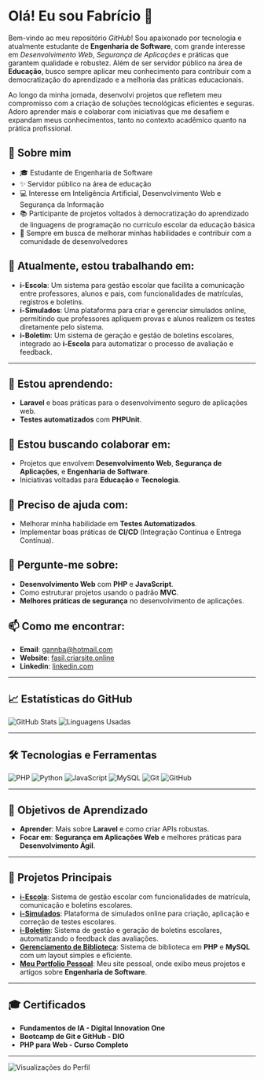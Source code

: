 <!--
**fasmedeiros/fasmedeiros** is a ✨ _special_ ✨ repository because its `README.md` (this file) appears on your GitHub profile.

Here are some ideas to get you started:

- 🔭 I’m currently working on ...
- 🌱 I’m currently learning ...
- 👯 I’m looking to collaborate on ...
- 🤔 I’m looking for help with ...
- 💬 Ask me about ...
- 📫 How to reach me: ...
- 😄 Pronouns: ...
- ⚡ Fun fact: ...
-->

# Olá! Eu sou Fabrício 👋

Bem-vindo ao meu repositório *GitHub*! Sou apaixonado por tecnologia e atualmente estudante de **Engenharia de Software**, com grande interesse em *Desenvolvimento Web*, *Segurança de Aplicações* e práticas que garantem qualidade e robustez. Além de ser servidor público na área de **Educação**, busco sempre aplicar meu conhecimento para contribuir com a democratização do aprendizado e a melhoria das práticas educacionais.

Ao longo da minha jornada, desenvolvi projetos que refletem meu compromisso com a criação de soluções tecnológicas eficientes e seguras. Adoro aprender mais e colaborar com iniciativas que me desafiem e expandam meus conhecimentos, tanto no contexto acadêmico quanto na prática profissional.

## 🚀 Sobre mim

- 🎓 Estudante de Engenharia de Software
- ✨ Servidor público na área de educação
- 💻 Interesse em Inteligência Artificial, Desenvolvimento Web e Segurança da Informação
- 📚 Participante de projetos voltados à democratização do aprendizado de linguagens de programação no currículo escolar da educação básica
- 🎯 Sempre em busca de melhorar minhas habilidades e contribuir com a comunidade de desenvolvedores



## 🔭 Atualmente, estou trabalhando em:
- **i-Escola**: Um sistema para gestão escolar que facilita a comunicação entre professores, alunos e pais, com funcionalidades de matrículas, registros e boletins.
- **i-Simulados**: Uma plataforma para criar e gerenciar simulados online, permitindo que professores apliquem provas e alunos realizem os testes diretamente pelo sistema.
- **i-Boletim**: Um sistema de geração e gestão de boletins escolares, integrado ao **i-Escola** para automatizar o processo de avaliação e feedback.

---

## 🌱 Estou aprendendo:
- **Laravel** e boas práticas para o desenvolvimento seguro de aplicações web.
- **Testes automatizados** com **PHPUnit**.

## 📌 Estou buscando colaborar em:
- Projetos que envolvem **Desenvolvimento Web**, **Segurança de Aplicações**, e **Engenharia de Software**.
- Iniciativas voltadas para **Educação** e **Tecnologia**.

## 🤔 Preciso de ajuda com:
- Melhorar minha habilidade em **Testes Automatizados**.
- Implementar boas práticas de **CI/CD** (Integração Contínua e Entrega Contínua).

## 💬 Pergunte-me sobre:
- **Desenvolvimento Web** com **PHP** e **JavaScript**.
- Como estruturar projetos usando o padrão **MVC**.
- **Melhores práticas de segurança** no desenvolvimento de aplicações.

## 📫 Como me encontrar:
- **Email**: gannba@hotmail.com
- **Website**: [fasil.criarsite.online](https://www.fasil.criarsite.online/)
- **Linkedin**: [linkedin.com](https://www.linkedin.com/in/fabricio-de-medeiros/)

---

## 📈 Estatísticas do GitHub

![GitHub Stats](https://github-readme-stats.vercel.app/api?username=fasmedeiros&show_icons=true&theme=radical)
![Linguagens Usadas](https://github-readme-stats.vercel.app/api/top-langs/?username=fasmedeiros&layout=compact&theme=radical)

---

## 🛠️ Tecnologias e Ferramentas

![PHP](https://img.shields.io/badge/PHP-777BB4?style=for-the-badge&logo=php&logoColor=white)
![Python](https://img.shields.io/badge/Python-3670A0?style=for-the-badge&logo=python&logoColor=ffdd54)
![JavaScript](https://img.shields.io/badge/JavaScript-323330?style=for-the-badge&logo=javascript&logoColor=F7DF1E)
![MySQL](https://img.shields.io/badge/MySQL-005C84?style=for-the-badge&logo=mysql&logoColor=white)
![Git](https://img.shields.io/badge/Git-F05032?style=for-the-badge&logo=git&logoColor=white)
![GitHub](https://img.shields.io/badge/GitHub-181717?style=for-the-badge&logo=github&logoColor=white)

---

## 📘 Objetivos de Aprendizado

- **Aprender**: Mais sobre **Laravel** e como criar APIs robustas.
- **Focar em**: **Segurança em Aplicações Web** e melhores práticas para **Desenvolvimento Ágil**.

---

## 🚀 Projetos Principais

- **[i-Escola](https://www.fasil.criarsite.online/i-School/)**: Sistema de gestão escolar com funcionalidades de matrícula, comunicação e boletins escolares.
- **[i-Simulados](https://www.fasil.criarsite.online/i-Practice)**: Plataforma de simulados online para criação, aplicação e correção de testes escolares.
- **[i-Boletim](https://www.fasil.criarsite.online/i-Grade)**: Sistema de gestão e geração de boletins escolares, automatizando o feedback das avaliações.
- **[Gerenciamento de Biblioteca](https://www.fasil.criarsite.online/i-Library/)**: Sistema de biblioteca em **PHP** e **MySQL** com um layout simples e eficiente.
- **[Meu Portfolio Pessoal](https://www.fasil.criarsite.online/)**: Meu site pessoal, onde exibo meus projetos e artigos sobre **Engenharia de Software**.

---

## 🎓 Certificados

- **Fundamentos de IA - Digital Innovation One**
- **Bootcamp de Git e GitHub - DIO**
- **PHP para Web - Curso Completo**

---

![Visualizações do Perfil](https://komarev.com/ghpvc/?username=seuusuario&color=blue)
